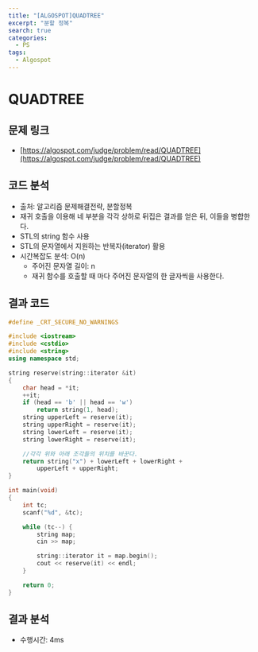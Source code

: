 ```yaml
---
title: "[ALGOSPOT]QUADTREE"
excerpt: "분할 정복"
search: true
categories:
  - PS
tags:
  - Algospot
---
```


# QUADTREE

## 문제 링크
- [https://algospot.com/judge/problem/read/QUADTREE](https://algospot.com/judge/problem/read/QUADTREE)

## 코드 분석
- 출처: 알고리즘 문제해결전략, 분할정복
- 재귀 호출을 이용해 네 부분을 각각 상하로 뒤집은 결과를 얻은 뒤, 이들을 병합한다.
- STL의 string 함수 사용
- STL의 문자열에서 지원하는 반복자(iterator) 활용
- 시간복잡도 분석: O(n)
  - 주어진 문자열 길이: n
  - 재귀 함수를 호출할 때 마다 주어진 문자열의 한 글자씩을 사용한다.

## 결과 코드

```cpp
#define _CRT_SECURE_NO_WARNINGS

#include <iostream>
#include <cstdio>
#include <string>
using namespace std;

string reserve(string::iterator &it)
{
	char head = *it;
	++it;
	if (head == 'b' || head == 'w')
		return string(1, head);
	string upperLeft = reserve(it);
	string upperRight = reserve(it);
	string lowerLeft = reserve(it);
	string lowerRight = reserve(it);

	//각각 위와 아래 조각들의 위치를 바꾼다.
	return string("x") + lowerLeft + lowerRight +
		upperLeft + upperRight;
}

int main(void)
{
	int tc;
	scanf("%d", &tc);

	while (tc--) {
		string map;
		cin >> map;

		string::iterator it = map.begin();
		cout << reserve(it) << endl;
	}

	return 0;
}
```

## 결과 분석
- 수행시간: 4ms
